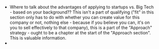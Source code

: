 - Where to talk about the advantages of applying to startups vs. Big Tech - based on your background?? This isn't a part of qualifying ("fit" in this section only has to do with whether you can create value for this company or not, nothing else - because if you believe you can, it's on you to sell effectively to that company), this is a part of the "Approach" strategy - ought to be a chapter at the start of the "Approach section". This is valuable information.
- 